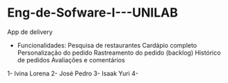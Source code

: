 # Eng-de-Sofware-I---UNILAB
App de delivery
* Funcionalidades:
Pesquisa de restaurantes
Cardápio completo
Personalização do pedido
Rastreamento do pedido (backlog)
Histórico de pedidos
Avaliações e comentários

1- Ivina Lorena
2- José Pedro
3- Isaak Yuri
4- 
